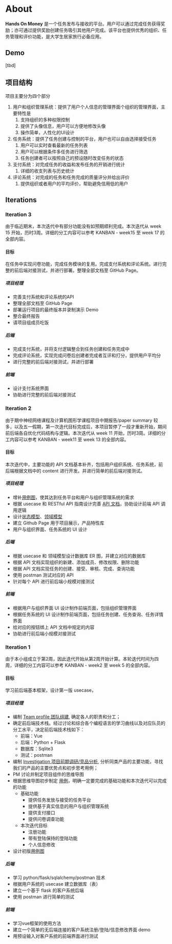 # About
**Hands On Money** 是一个任务发布与接收的平台。用户可以通过完成任务获得奖励；亦可通过提供奖励创建任务吸引其他用户完成。该平台也提供优秀的组织、任务管理和评价功能，是大学生居家旅行必备应用。

## Demo
[tbd]

## 项目结构

项目主要分为四个部分
1. 用户和组织管理系统：提供了用户个人信息的管理界面个组织的管理界面，主要特性是
   1. 支持组织的多种权限控制
   2. 提供了头像信息，用户可以方便地修改头像
   3. 操作简单，人性化的UI设计
2. 任务系统：提供了任务创建与控制的平台，用户也可以自由选择接受任务
   1. 用户可以实时查看最新的任务列表
   2. 用户可以根据条件多任务进行筛选
   3. 任务创建者可以按照自己的预设随时改变任务的状态
3. 支付系统：对完成任务的收益和发布任务的开销进行统计
   1. 详细的收支列表与历史统计
4. 评论系统：对完成的任务和任务完成的质量评分并给出评价
   1. 提供组织或者用户的平均评价，帮助避免信用低的用户

## Iterations

### Iteration 3
由于临近期末，本次迭代中有部分功能没有如预期顺利完成。本次迭代从 week 15 开始，历时3周。详细的分工内容可以参考 KANBAN - week15 至 week 17 的全部内容。

#### 目标
在任务中实现问卷功能，完成任务模块的复用。完成支付系统和评论系统。进行完整的前后端对接测试，并进行部署。整理全部文档至 GitHub Page。

##### 项目经理
- 完善支付系统和评论系统的API
- 整理全部文档至 GitHub Page
- 部署运行项目的最终版本并录制演示 Demo
- 整合最终报告
- 请项目组成员吃饭

##### 后端
- 完成支付系统，并将支付逻辑整合到任务创建和任务完成中
- 完成评论系统，实现完成问卷后创建者完成者互评和打分，提供用户平均分
- 进行完整的前后端对接测试，并进行部署

##### 前端
- 设计支付系统界面
- 协助进行完整的前后端对接测试

### Iteration 2
由于期中神经网络课程及计算机图形学课程项目中期报告/paper summary 较多，以及五一假期，第一次迭代目标完成后，本项目暂停了一段才重新开始，期间前后端各自优化代码结构与逻辑。本次迭代从 week 11 开始，历时3周。详细的分工内容可以参考 KANBAN - week11 至 week 13 的全部内容。

#### 目标
本次迭代中，主要功能的 API 文档基本补齐，包括用户组织系统、任务系统，前后端根据文档中的 content 进行开发。并进行简单的前后端对接测试。

##### 项目经理
- 增补[用例图]()，使其达到任务平台和用户与组织管理系统的需求
- 根据 usecase 和 RESTful API 指南设计完善 [API 文档]()，协助设计前端 API 调用逻辑
- 设计[状态模型]()、[领域模型]()
- 建立 Github Page 用于项目展示，产品特性库
- 用户与组织界面、任务系统的 UI 设计

##### 后端
- 根据 usecase 和 领域模型设计数据库 ER 图，并建立对应的数据库
- 根据 API 文档实现组织的新建、添加成员、修改权限、删除功能
- 根据 API 文档实现任务的创建、接受、审核、完成、查询功能
- 使用 postman 测试对应的 API 
- 针对每个 API 进行前后端小规模对接测试

##### 前端
- 根据用户与组织界面 UI 设计制作前端页面，包括组织管理界面
- 根据任务系统的 UI 设计制作前端页面，包括任务创建、任务查询、任务详情界面
- 给对应的按钮绑上 API 文档中规定的内容
- 协助进行前后端小规模对接测试


### Iteration 1
由于本小组成立于第2周，因此迭代开始从第2周开始计算。本轮迭代时间为四周，详细的分工内容可以参考 KANBAN - week2 至 week 5 的全部内容。

#### 目标
学习前后端基本框架，设计第一版 usecase，

##### 项目经理
- 编制 [Team profile 团队组建](), 确定各人的职责和分工；
- 确定前后端技术栈。经过讨论和综合各个编程语言的学习曲线以及对应队员的分工水平，决定前后端技术栈如下：
  - 前端：Vue
  - 后端：Python + Flask
  - 数据库：Sqlite3
  - 测试：postman
- 编制 [Investigation 项目前期调研/竞品分析](), 分析同类产品的主要功能，寻找我们的产品的主要优势点和初步思考用例；
- PM 讨论并制定项目组件的思维导图
- 根据思维导图初步制定 [用例]()，明确一定要完成的基础功能和本次迭代可以完成的功能
  - 基础功能
    - 提供任务发放与接受的任务平台
    - 提供基于真实信息的用户与组织管理系统
    - 提供支付接口
    - 提供问卷调查功能
  - 本次迭代目标
    - 注册功能
    - 带有登陆保持的登陆功能
    - 个人信息修改
- 设计初版[用例图]()

##### 后端
- 学习 python/flask/sqlalchemy/postman 技术
- 根据用户系统的 usecase 建立数据库（表）
- 建立一个基于 flask 的客户系统后端
- 使用 postman 进行简单的测试

##### 前端
- 学习vue框架的使用方法
- 建立一个简单的无后端连接的客户系统注册/登陆/信息修改界面 demo
- 用预设输入对客户系统的前端界面进行测试

